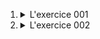 1. <details><summary>L'exercice 001</summary><audio controls autoplay> <source src="https://github.com/evug/evug.github.io/raw/main/french/audio-a2/001_small.mp3" type="audio/mpeg"></audio></details>
2. <details><summary>L'exercice 002</summary><audio controls autoplay><source src="https://github.com/evug/evug.github.io/raw/main/french/audio-a2/002_small.mp3" type="audio/mpeg"></audio></details>
